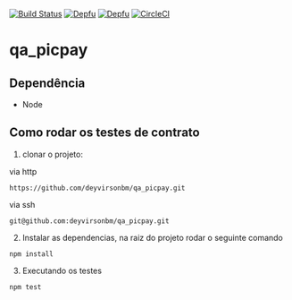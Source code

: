 [![Build Status](https://travis-ci.com/deyvirsonbm/qa_picpay.svg?branch=develop)](https://travis-ci.com/deyvirsonbm/qa_picpay) [![Depfu](https://badges.depfu.com/badges/a576e7904a02704f1caa7eb5d36997e1/overview.svg)](https://depfu.com/github/deyvirsonbm/qa_picpay?project_id=13931) [![Depfu](https://badges.depfu.com/badges/a576e7904a02704f1caa7eb5d36997e1/status.svg)](https://depfu.com) [![CircleCI](https://circleci.com/gh/deyvirsonbm/qa_picpay.svg?style=shield)](https://circleci.com/gh/deyvirsonbm/qa_picpay)


# qa_picpay

## Dependência
* Node

## Como rodar os testes de contrato

1. clonar o projeto:

via http
```
https://github.com/deyvirsonbm/qa_picpay.git
```
via ssh
```
git@github.com:deyvirsonbm/qa_picpay.git
```

2. Instalar as dependencias, na raiz do projeto rodar o seguinte comando
```
npm install
```

3. Executando os testes
```
npm test
```
